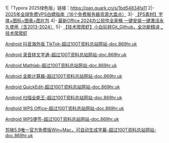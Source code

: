 1|「Typora 2025绿色版」链接：https://pan.quark.cn/s/1bd54834fa11
2|- [2025年全球免费VPS白嫖指南（16个免费服务器资源大盘点）](https://s.869hr.uk/r55)
3|- [【PS素材】字体+图标+图表+图片包](https://pan.quark.cn/s/26824cb19ca0)
4|- [最新Office 2024办公软件全家桶 一键安装一键激活永久使用（含2013-2024）](https://pan.quark.cn/s/2825e083a56a)
5|- [【技术爬爬虾】小白玩转Git_Github，全功能精讲 _ 技术爬爬虾](https://pan.quark.cn/s/4a6498bac805)

[Android 抖音海外版 TikTok-超过100T资料总站网站-doc.869hr.uk](https://pan.quark.cn/s/15dfe5a031af)

[Android 录音转文字通-超过100T资料总站网站-doc.869hr.uk](https://pan.quark.cn/s/ec1caaadc593)

[Android Mathlab-超过100T资料总站网站-doc.869hr.uk](https://pan.quark.cn/s/97ddf66c8e08)

[Android 全能计算器-超过100T资料总站网站-doc.869hr.uk](https://pan.quark.cn/s/36ee3ddef243)

[Android QuickEdit-超过100T资料总站网站-doc.869hr.uk](https://pan.quark.cn/s/b729df25bbc0)

[Android 扫描全能王-超过100T资料总站网站-doc.869hr.uk](https://pan.quark.cn/s/408e61e6e5b3)

[Android WPS Office-超过100T资料总站网站-doc.869hr.uk](https://pan.quark.cn/s/eef7e3f88a17)

[Android WPS便签-超过100T资料总站网站-doc.869hr.uk](https://pan.quark.cn/s/0c4f3c2f70db)

[剪映5.9唯一官方免费版Win+Mac，可自动生成字幕-超过100T资料总站网站-doc.869hr.uk](https://pan.quark.cn/s/d3b14fbf6556)
